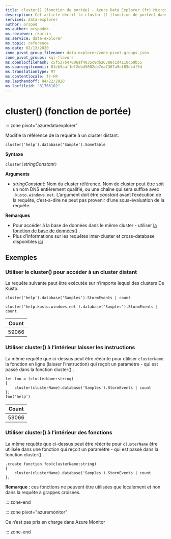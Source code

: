 ```yaml
---
title: cluster() (fonction de portée) - Azure Data Explorer (fr) Microsoft Docs
description: Cet article décrit le cluster () (fonction de portée) dans Azure Data Explorer.
services: data-explorer
author: orspod
ms.author: orspodek
ms.reviewer: rkarlin
ms.service: data-explorer
ms.topic: reference
ms.date: 02/13/2020
zone_pivot_group_filename: data-explorer/zone-pivot-groups.json
zone_pivot_groups: kql-flavors
ms.openlocfilehash: c5f537b47006af4035c9db26388c1d4110c69b55
ms.sourcegitcommit: 01eb9aaf1df2ebd5002eb7ea7367a9ef85dc4f5d
ms.translationtype: MT
ms.contentlocale: fr-FR
ms.lasthandoff: 04/22/2020
ms.locfileid: "81766102"
---
```

# <a name="cluster-scope-function"></a>cluster() (fonction de portée)

::: zone pivot="azuredataexplorer"

Modifie la référence de la requête à un cluster distant. 

```kusto
cluster('help').database('Sample').SomeTable
```

**Syntaxe**

`cluster(`*stringConstant*`)`

**Arguments**

* *stringConstant*: Nom du cluster référencé. Nom de cluster peut être soit un nom DNS entièrement qualifié, ou une chaîne qui sera suffixe avec `.kusto.windows.net`. L’argument doit être _constant_ avant l’exécution de la requête, c’est-à-dire ne peut pas provenir d’une sous-évaluation de la requête.

**Remarques**

* Pour accéder à la base de données dans le même cluster - utiliser [la fonction de base de données()](databasefunction.md) .
* Plus d’informations sur les requêtes inter-cluster et cross-database disponibles [ici](cross-cluster-or-database-queries.md)  

## <a name="examples"></a>Exemples

### <a name="use-cluster-to-access-remote-cluster"></a>Utiliser le cluster() pour accéder à un cluster distant 

La requête suivante peut être exécutée sur n’importe lequel des clusters De Kusto.

```kusto
cluster('help').database('Samples').StormEvents | count

cluster('help.kusto.windows.net').database('Samples').StormEvents | count  
```

|Count|
|---|
|59066|

### <a name="use-cluster-inside-let-statements"></a>Utiliser cluster() à l’intérieur laisser les instructions 

La même requête que ci-dessus peut être réécrite pour utiliser `clusterName` la fonction en ligne (laisser l’instruction) qui reçoit un paramètre - qui est passé dans la fonction cluster() .

```kusto
let foo = (clusterName:string)
{
    cluster(clusterName).database('Samples').StormEvents | count
};
foo('help')
```

|Count|
|---|
|59066|

### <a name="use-cluster-inside-functions"></a>Utiliser cluster() à l’intérieur des fonctions 

La même requête que ci-dessus peut être réécrite pour `clusterName` être utilisée dans une fonction qui reçoit un paramètre - qui est passé dans la fonction cluster() .

```kusto
.create function foo(clusterName:string)
{
    cluster(clusterName).database('Samples').StormEvents | count
};
```

**Remarque :** ces fonctions ne peuvent être utilisées que localement et non dans la requête à grappes croisées.

::: zone-end

::: zone pivot="azuremonitor"

Ce n’est pas pris en charge dans Azure Monitor

::: zone-end
